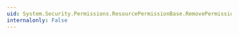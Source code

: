 ```yaml
---
uid: System.Security.Permissions.ResourcePermissionBase.RemovePermissionAccess(System.Security.Permissions.ResourcePermissionBaseEntry)
internalonly: False
---
```

